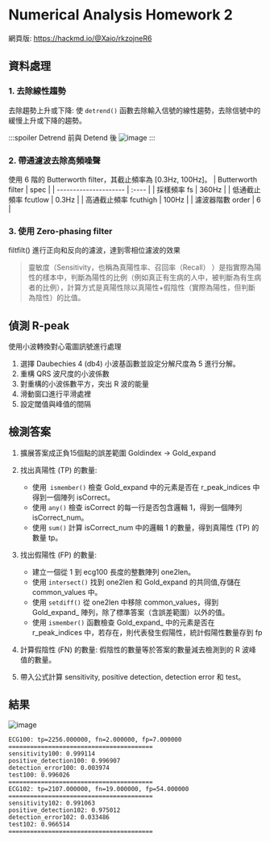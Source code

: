 # Numerical Analysis Homework 2

網頁版: https://hackmd.io/@Xaio/rkzojneR6

## 資料處理

### 1. 去除線性趨勢

去除趨勢上升或下降: 使 `detrend()` 函數去除輸入信號的線性趨勢，去除信號中的緩慢上升或下降的趨勢。

:::spoiler Detrend 前與 Detend 後
![image](https://hackmd.io/_uploads/ryRPhVdAT.png)
:::

### 2. 帶通濾波去除高頻噪聲

使用 6 階的 Butterworth filter，其截止頻率為 [0.3Hz, 100Hz]。
| Butterworth filter    | spec  |
| --------------------- | :---- |
| 採樣頻率 fs           | 360Hz |
| 低通截止頻率 fcutlow  | 0.3Hz |
| 高通截止頻率 fcuthigh | 100Hz |
| 濾波器階數 order      | 6     |

### 3. 使用 Zero-phasing filter
filtfilt() 進行正向和反向的濾波，達到零相位濾波的效果

> 靈敏度（Sensitivity，也稱為真陽性率、召回率（Recall） ）是指實際為陽性的樣本中，判斷為陽性的比例（例如真正有生病的人中，被判斷為有生病者的比例），計算方式是真陽性除以真陽性+假陰性（實際為陽性，但判斷為陰性）的比值。


## 偵測 R-peak

使用小波轉換對心電圖訊號進行處理

1. 選擇 Daubechies 4 (db4) 小波基函數並設定分解尺度為 5 進行分解。
2. 重構 QRS 波尺度的小波係數
3. 對重構的小波係數平方，突出 R 波的能量
4. 滑動窗口進行平滑處裡
5. 設定閾值與峰值的間隔


## 檢測答案

1. 擴展答案成正負15個點的誤差範圍 Goldindex -> Gold_expand
2. 找出真陽性 (TP) 的數量:
    - 使用` ismember()` 檢查 Gold_expand 中的元素是否在 r_peak_indices 中得到一個陣列 isCorrect。
    - 使用 `any()` 檢查 isCorrect 的每一行是否包含邏輯 1，得到一個陣列 isCorrect_num。
    - 使用 `sum()` 計算 isCorrect_num 中的邏輯 1 的數量，得到真陽性 (TP) 的數量 tp。

2. 找出假陽性 (FP) 的數量:
    - 建立一個從 1 到 ecg100 長度的整數陣列 one2len。
    - 使用 `intersect()` 找到 one2len 和 Gold_expand 的共同值,存儲在 common_values 中。
    - 使用 `setdiff()` 從 one2len 中移除 common_values，得到 Gold_expand_ 陣列，除了標準答案（含誤差範圍）以外的值。
    - 使用 `ismember()` 函數檢查 Gold_expand_ 中的元素是否在 r_peak_indices 中，若存在，則代表發生假陽性，統計假陽性數量存到 fp

3. 計算假陰性 (FN) 的數量: 假陰性的數量等於答案的數量減去檢測到的 R 波峰值的數量。
5. 帶入公式計算 sensitivity, positive detection, detection error 和 test。

## 結果

![image](https://hackmd.io/_uploads/H1cDQtdC6.png)

```ASCII
ECG100: tp=2256.000000, fn=2.000000, fp=7.000000
========================================
sensitivity100: 0.999114
positive_detection100: 0.996907
detection_error100: 0.003974
test100: 0.996026
========================================
ECG102: tp=2107.000000, fn=19.000000, fp=54.000000
========================================
sensitivity102: 0.991063
positive_detection102: 0.975012
detection_error102: 0.033486
test102: 0.966514
========================================
```
